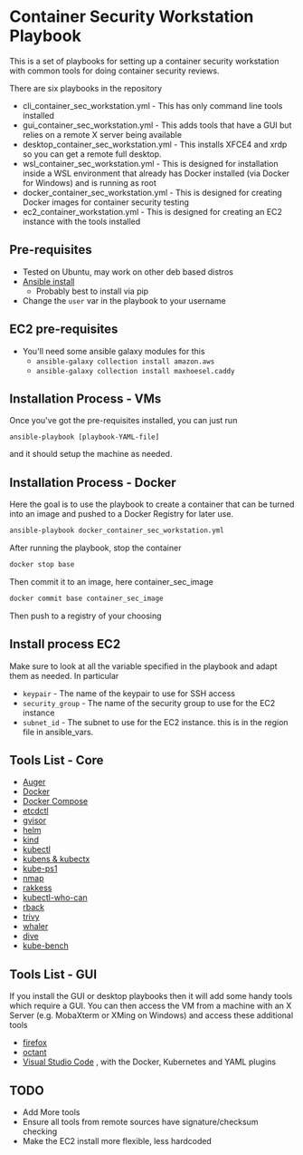 # Container Security Workstation Playbook

This is a set of playbooks for setting up a container security workstation with common tools for doing container security reviews.

There are six playbooks in the repository

- cli_container_sec_workstation.yml - This has only command line tools installed
- gui_container_sec_workstation.yml - This adds tools that have a GUI but relies on a remote X server being available
- desktop_container_sec_workstation.yml - This installs XFCE4 and xrdp so you can get a remote full desktop.
- wsl_container_sec_workstation.yml - This is designed for installation inside a WSL environment that already has Docker installed (via Docker for Windows) and is running as root
- docker_container_sec_workstation.yml - This is designed for creating Docker images for container security testing
- ec2_container_workstation.yml - This is designed for creating an EC2 instance with the tools installed

## Pre-requisites

- Tested on Ubuntu, may work on other deb based distros
- [Ansible install](https://docs.ansible.com/ansible/latest/installation_guide/intro_installation.html)
  - Probably best to install via pip
- Change the `user` var in the playbook to your username

## EC2 pre-requisites

- You'll need some ansible galaxy modules for this
  - `ansible-galaxy collection install amazon.aws`
  - `ansible-galaxy collection install maxhoesel.caddy`

## Installation Process - VMs

Once you've got the pre-requisites installed, you can just run

```
ansible-playbook [playbook-YAML-file]
```
and it should setup the machine as needed.

## Installation Process - Docker

Here the goal is to use the playbook to create a container that can be turned into an image and pushed to a Docker Registry for later use.

```bash
ansible-playbook docker_container_sec_workstation.yml
```

After running the playbook, stop the container

```bash
docker stop base
```

Then commit it to an image, here container_sec_image

```bash
docker commit base container_sec_image
```

Then push to a registry of your choosing

## Install process EC2

Make sure to look at all the variable specified in the playbook and adapt them as needed. In particular

- `keypair` - The name of the keypair to use for SSH access
- `security_group` - The name of the security group to use for the EC2 instance
- `subnet_id` - The subnet to use for the EC2 instance. this is in the region file in ansible_vars.

## Tools List - Core

- [Auger](https://github.com/jpbetz/auger)
- [Docker](https://www.docker.com/)
- [Docker Compose](https://docs.docker.com/compose/)
- [etcdctl](https://etcd.io/)
- [gvisor](https://gvisor.dev/)
- [helm](https://helm.sh/)
- [kind](https://kind.sigs.k8s.io/)
- [kubectl](https://kubernetes.io/docs/tasks/tools/install-kubectl/)
- [kubens & kubectx](https://github.com/ahmetb/kubectx)
- [kube-ps1](https://github.com/jonmosco/kube-ps1)
- [nmap](https://nmap.org/)
- [rakkess](https://github.com/corneliusweig/rakkess)
- [kubectl-who-can](https://github.com/aquasecurity/kubectl-who-can)
- [rback](https://github.com/team-soteria/rback)
- [trivy](https://github.com/aquasecurity/trivy/)
- [whaler](https://github.com/P3GLEG/Whaler)
- [dive](https://github.com/wagoodman/dive)
- [kube-bench](https://github.com/aquasecurity/kube-bench/)

## Tools List - GUI

If you install the GUI or desktop playbooks then it will add some handy tools which require a GUI.  You can then access the VM from a machine with an X Server (e.g. MobaXterm or XMing on Windows) and access these additional tools

- [firefox](https://www.mozilla.org/en-GB/firefox/new/?redirect_source=firefox-com)
- [octant](https://github.com/vmware-tanzu/octant)
- [Visual Studio Code](https://code.visualstudio.com/) , with the Docker, Kubernetes and YAML plugins

## TODO

- Add More tools
- Ensure all tools from remote sources have signature/checksum checking
- Make the EC2 install more flexible, less hardcoded
